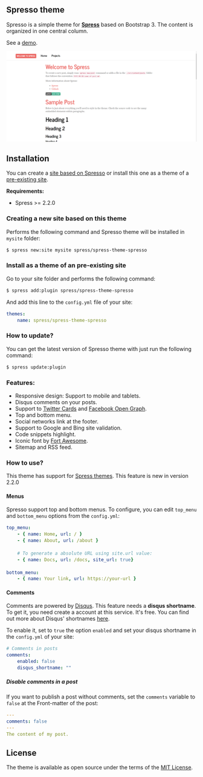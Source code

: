 ## Spresso theme

Spresso is a simple theme for **[Spress](http://spress.yosymfony.com)**
based on Bootstrap 3. The content is organized in one central column.

See a [demo](http://yosymfony.github.io/Spress-example/).

![Spresso theme preview](/screenshot.png)

## Installation
You can create a [site based on Spresso](#creating-a-new-site-based-on-this-theme-creating-site)
or install this one as a theme of a [pre-existing site](#install-as-a-theme-of-pre-existing-site-pre-existing).

**Requirements:**
* Spress >= 2.2.0

### Creating a new site based on this theme

Performs the following command and Spresso theme will be
installed in `mysite` folder:

```bash
$ spress new:site mysite spress/spress-theme-spresso
```

### Install as a theme of an pre-existing site

Go to your site folder and performs the following command:

```bash
$ spress add:plugin spress/spress-theme-spresso
```
And add this line to the `config.yml` file of your site:

```yaml
themes:
    name: spress/spress-theme-spresso
```

### How to update?

You can get the latest version of Spresso theme with just run the following command:

```bash
$ spress update:plugin
```

### Features:

* Responsive design: Support to mobile and tablets.
* Disqus comments on your posts.
* Support to [Twitter Cards](https://dev.twitter.com/docs/cards) and [Facebook Open Graph](https://developers.facebook.com/docs/opengraph/).
* Top and bottom menu.
* Social networks link at the footer.
* Support to Google and Bing site validation.
* Code snippets highlight.
* Iconic font by [Fort Awesome](http://fortawesome.github.io/Font-Awesome).
* Sitemap and RSS feed.

### How to use?

This theme has support for [Spress themes](http://spress.yosymfony.com/docs/themes/).
This feature is new in version 2.2.0

#### Menus

Spresso support top and bottom menus. To configure, you can edit
`top_menu` and `bottom_menu` options from the `config.yml`:

```yaml
top_menu:
    - { name: Home, url: / }
    - { name: About, url: /about }

    # To generate a absolute URL using site.url value:
    - { name: Docs, url: /docs, site_url: true}

bottom_menu:
    - { name: Your link, url: https://your-url }
```

#### Comments

Comments are powered by [Disqus](disqus.com). This feature needs a
**disqus shortname**. To get it, you need create a account at this service.
It's free. You can find out more about Disqus' shortnames
[here](https://help.disqus.com/customer/portal/articles/466208).

To enable it, set to `true` the option `enabled` and set your disqus shortname
in the `config.yml` of your site:

```yaml
# Comments in posts
comments:
    enabled: false
    disqus_shortname: ""
```

##### Disable comments in a post

If you want to publish a post without comments, set the `comments` variable to
`false` at the Front-matter of the post:

```yaml
---
comments: false
---
The content of my post.
```

## License

The theme is available as open source under the terms of the [MIT License](http://opensource.org/licenses/MIT).
